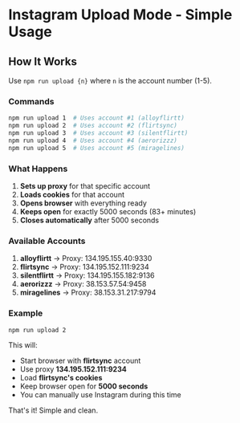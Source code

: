 # Instagram Upload Mode - Simple Usage

## How It Works

Use `npm run upload {n}` where `n` is the account number (1-5).

### Commands

```bash
npm run upload 1  # Uses account #1 (alloyflirtt)
npm run upload 2  # Uses account #2 (flirtsync)
npm run upload 3  # Uses account #3 (silentflirtt)
npm run upload 4  # Uses account #4 (aerorizzz)
npm run upload 5  # Uses account #5 (miragelines)
```

### What Happens

1. **Sets up proxy** for that specific account
2. **Loads cookies** for that account
3. **Opens browser** with everything ready
4. **Keeps open** for exactly 5000 seconds (83+ minutes)
5. **Closes automatically** after 5000 seconds

### Available Accounts

1. **alloyflirtt** → Proxy: 134.195.155.40:9330
2. **flirtsync** → Proxy: 134.195.152.111:9234
3. **silentflirtt** → Proxy: 134.195.155.182:9136
4. **aerorizzz** → Proxy: 38.153.57.54:9458
5. **miragelines** → Proxy: 38.153.31.217:9794

### Example

```bash
npm run upload 2
```

This will:
- Start browser with **flirtsync** account
- Use proxy **134.195.152.111:9234**
- Load **flirtsync's cookies**
- Keep browser open for **5000 seconds**
- You can manually use Instagram during this time

That's it! Simple and clean.
